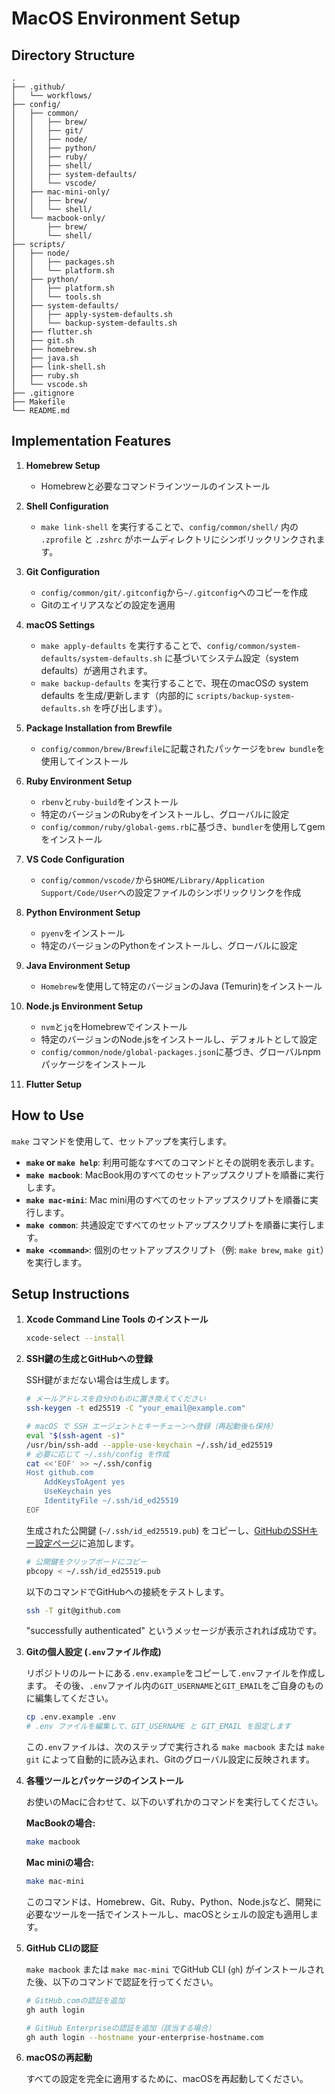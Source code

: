 # MacOS Environment Setup

## Directory Structure

```
.
├── .github/
│   └── workflows/
├── config/
│   ├── common/
│   │   ├── brew/
│   │   ├── git/
│   │   ├── node/
│   │   ├── python/
│   │   ├── ruby/
│   │   ├── shell/
│   │   ├── system-defaults/
│   │   └── vscode/
│   ├── mac-mini-only/
│   │   ├── brew/
│   │   └── shell/
│   └── macbook-only/
│       ├── brew/
│       └── shell/
├── scripts/
│   ├── node/
│   │   ├── packages.sh
│   │   └── platform.sh
│   ├── python/
│   │   ├── platform.sh
│   │   └── tools.sh
│   ├── system-defaults/
│   │   ├── apply-system-defaults.sh
│   │   └── backup-system-defaults.sh
│   ├── flutter.sh
│   ├── git.sh
│   ├── homebrew.sh
│   ├── java.sh
│   ├── link-shell.sh
│   ├── ruby.sh
│   └── vscode.sh
├── .gitignore
├── Makefile
└── README.md
```

## Implementation Features

1.  **Homebrew Setup**
    -   Homebrewと必要なコマンドラインツールのインストール

2.  **Shell Configuration**
    -   `make link-shell` を実行することで、`config/common/shell/` 内の `.zprofile` と `.zshrc` がホームディレクトリにシンボリックリンクされます。

3.  **Git Configuration**
    -   `config/common/git/.gitconfig`から`~/.gitconfig`へのコピーを作成
    -   Gitのエイリアスなどの設定を適用

4.  **macOS Settings**
    -   `make apply-defaults` を実行することで、`config/common/system-defaults/system-defaults.sh` に基づいてシステム設定（system defaults）が適用されます。
    -   `make backup-defaults` を実行することで、現在のmacOSの system defaults を生成/更新します（内部的に `scripts/backup-system-defaults.sh` を呼び出します）。

5.  **Package Installation from Brewfile**
    -   `config/common/brew/Brewfile`に記載されたパッケージを`brew bundle`を使用してインストール

6.  **Ruby Environment Setup**
    -   `rbenv`と`ruby-build`をインストール
    -   特定のバージョンのRubyをインストールし、グローバルに設定
    -   `config/common/ruby/global-gems.rb`に基づき、`bundler`を使用してgemをインストール

7.  **VS Code Configuration**
    -   `config/common/vscode/`から`$HOME/Library/Application Support/Code/User`への設定ファイルのシンボリックリンクを作成

8.  **Python Environment Setup**
    -   `pyenv`をインストール
    -   特定のバージョンのPythonをインストールし、グローバルに設定

9. **Java Environment Setup**
    -   `Homebrew`を使用して特定のバージョンのJava (Temurin)をインストール

10. **Node.js Environment Setup**
    -   `nvm`と`jq`をHomebrewでインストール
    -   特定のバージョンのNode.jsをインストールし、デフォルトとして設定
    -   `config/common/node/global-packages.json`に基づき、グローバルnpmパッケージをインストール

11. **Flutter Setup**

## How to Use

`make` コマンドを使用して、セットアップを実行します。

- **`make` or `make help`**: 利用可能なすべてのコマンドとその説明を表示します。
- **`make macbook`**: MacBook用のすべてのセットアップスクリプトを順番に実行します。
- **`make mac-mini`**: Mac mini用のすべてのセットアップスクリプトを順番に実行します。
- **`make common`**: 共通設定ですべてのセットアップスクリプトを順番に実行します。
- **`make <command>`**: 個別のセットアップスクリプト（例: `make brew`, `make git`）を実行します。

## Setup Instructions

1.  **Xcode Command Line Tools のインストール**

    ```sh
    xcode-select --install
    ```

2.  **SSH鍵の生成とGitHubへの登録**

    SSH鍵がまだない場合は生成します。

    ```sh
    # メールアドレスを自分のものに置き換えてください
    ssh-keygen -t ed25519 -C "your_email@example.com"

    # macOS で SSH エージェントとキーチェーンへ登録（再起動後も保持）
    eval "$(ssh-agent -s)"
    /usr/bin/ssh-add --apple-use-keychain ~/.ssh/id_ed25519
    # 必要に応じて ~/.ssh/config を作成
    cat <<'EOF' >> ~/.ssh/config
    Host github.com
        AddKeysToAgent yes
        UseKeychain yes
        IdentityFile ~/.ssh/id_ed25519
    EOF
    ```

    生成された公開鍵 (`~/.ssh/id_ed25519.pub`) をコピーし、[GitHubのSSHキー設定ページ](https://github.com/settings/keys)に追加します。

    ```sh
    # 公開鍵をクリップボードにコピー
    pbcopy < ~/.ssh/id_ed25519.pub
    ```

    以下のコマンドでGitHubへの接続をテストします。

    ```sh
    ssh -T git@github.com
    ```

    "successfully authenticated" というメッセージが表示されれば成功です。

3.  **Gitの個人設定 (`.env`ファイル作成)**

    リポジトリのルートにある`.env.example`をコピーして`.env`ファイルを作成します。
    その後、`.env`ファイル内の`GIT_USERNAME`と`GIT_EMAIL`をご自身のものに編集してください。

    ```sh
    cp .env.example .env
    # .env ファイルを編集して、GIT_USERNAME と GIT_EMAIL を設定します
    ```
    この`.env`ファイルは、次のステップで実行される `make macbook` または `make git` によって自動的に読み込まれ、Gitのグローバル設定に反映されます。

4.  **各種ツールとパッケージのインストール**

    お使いのMacに合わせて、以下のいずれかのコマンドを実行してください。

    **MacBookの場合:**
    ```sh
    make macbook
    ```

    **Mac miniの場合:**
    ```sh
    make mac-mini
    ```
    このコマンドは、Homebrew、Git、Ruby、Python、Node.jsなど、開発に必要なツールを一括でインストールし、macOSとシェルの設定も適用します。

5.  **GitHub CLIの認証**

    `make macbook` または `make mac-mini` でGitHub CLI (`gh`) がインストールされた後、以下のコマンドで認証を行ってください。

    ```sh
    # GitHub.comの認証を追加
    gh auth login

    # GitHub Enterpriseの認証を追加（該当する場合）
    gh auth login --hostname your-enterprise-hostname.com
    ```

6.  **macOSの再起動**

    すべての設定を完全に適用するために、macOSを再起動してください。
